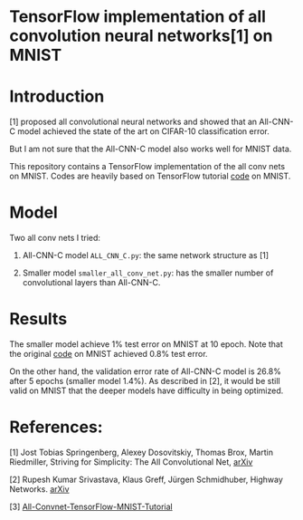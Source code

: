 # TensorFlow implementation of all convolution neural networks[1] on MNIST

# Introduction

[1] proposed all convolutional neural networks and showed that an All-CNN-C model achieved the state of the art on CIFAR-10 classification error.

But I am not sure that the All-CNN-C model also works well for MNIST data.

This repository contains a TensorFlow implementation of the all conv nets on MNIST.
Codes are heavily based on TensorFlow tutorial [code](https://github.com/tensorflow/models/blob/master/tutorials/image/mnist/convolutional.py) on MNIST.

# Model

Two all conv nets I tried:
 
1. All-CNN-C model `ALL_CNN_C.py`: the same network structure as [1]

2. Smaller model `smaller_all_conv_net.py`: has the smaller number of convolutional layers than All-CNN-C.

# Results

The smaller model achieve 1% test error on MNIST at 10 epoch.
Note that the original [code](https://github.com/tensorflow/models/blob/master/tutorials/image/mnist/convolutional.py) on MNIST achieved 0.8% test error.

On the other hand, the validation error rate of All-CNN-C model is 26.8% after 5 epochs (smaller model 1.4%).
As described in [2], it would be still valid on MNIST that the deeper models have difficulty in being optimized.

# References:

[1] Jost Tobias Springenberg, Alexey Dosovitskiy, Thomas Brox, Martin Riedmiller, Striving for Simplicity: The All Convolutional Net, [arXiv](https://arxiv.org/abs/1412.6806)

[2] Rupesh Kumar Srivastava, Klaus Greff, Jürgen Schmidhuber, Highway Networks. [arXiv](https://arxiv.org/abs/1505.00387)

[3] [All-Convnet-TensorFlow-MNIST-Tutorial](https://github.com/loliverhennigh/All-Convnet-TensorFlow-MNIST-Tutorial)
